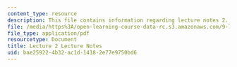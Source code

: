 ```yaml
---
content_type: resource
description: This file contains information regarding lecture notes 2.
file: /media/https%3A/open-learning-course-data-rc.s3.amazonaws.com/9-70-social-psychology-spring-2013/bae259224b32ac1d14182e77e9750bd6_MIT9_70S13_Lect2.pdf
file_type: application/pdf
resourcetype: Document
title: Lecture 2 Lecture Notes
uid: bae25922-4b32-ac1d-1418-2e77e9750bd6
---
```


